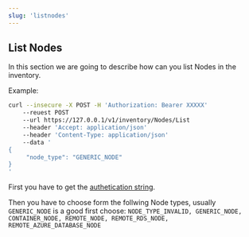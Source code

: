 ```yaml
---
slug: 'listnodes'
---
```


## List Nodes

In this section we are going to describe how can you list Nodes in the inventory.

Example:
```bash
curl --insecure -X POST -H 'Authorization: Bearer XXXXX'      
	--reuest POST      
	--url https://127.0.0.1/v1/inventory/Nodes/List
	--header 'Accept: application/json'
	--header 'Content-Type: application/json'
	--data '
{
     "node_type": "GENERIC_NODE"
}
'
```
First you have to get the [authetication string](ref:authentication).

Then you have to choose form the follwing Node types, usually `GENERIC_NODE` is a good first choose:
`NODE_TYPE_INVALID, GENERIC_NODE, CONTAINER_NODE, REMOTE_NODE, REMOTE_RDS_NODE, REMOTE_AZURE_DATABASE_NODE`




